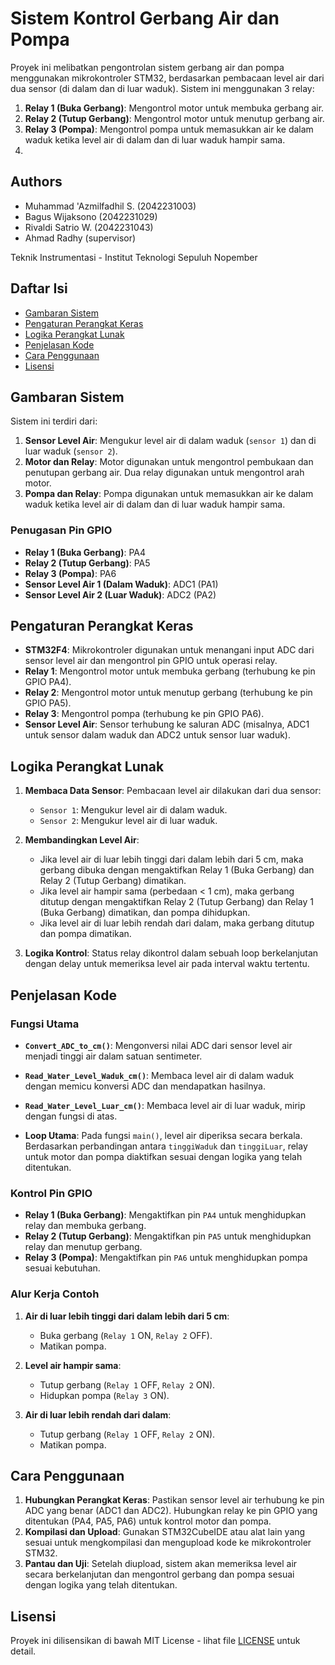 # Sistem Kontrol Gerbang Air dan Pompa

Proyek ini melibatkan pengontrolan sistem gerbang air dan pompa menggunakan mikrokontroler STM32, berdasarkan pembacaan level air dari dua sensor (di dalam dan di luar waduk). Sistem ini menggunakan 3 relay:
1. **Relay 1 (Buka Gerbang)**: Mengontrol motor untuk membuka gerbang air.
2. **Relay 2 (Tutup Gerbang)**: Mengontrol motor untuk menutup gerbang air.
3. **Relay 3 (Pompa)**: Mengontrol pompa untuk memasukkan air ke dalam waduk ketika level air di dalam dan di luar waduk hampir sama.
4. 
## Authors

- Muhammad 'Azmilfadhil S. (2042231003)
- Bagus Wijaksono (2042231029)
- Rivaldi Satrio W. (2042231043)
- Ahmad Radhy (supervisor)

Teknik Instrumentasi - Institut Teknologi Sepuluh Nopember

## Daftar Isi
- [Gambaran Sistem](#gambaran-sistem)
- [Pengaturan Perangkat Keras](#pengaturan-perangkat-keras)
- [Logika Perangkat Lunak](#logika-perangkat-lunak)
- [Penjelasan Kode](#penjelasan-kode)
- [Cara Penggunaan](#cara-penggunaan)
- [Lisensi](#lisensi)

## Gambaran Sistem
Sistem ini terdiri dari:
1. **Sensor Level Air**: Mengukur level air di dalam waduk (`sensor 1`) dan di luar waduk (`sensor 2`).
2. **Motor dan Relay**: Motor digunakan untuk mengontrol pembukaan dan penutupan gerbang air. Dua relay digunakan untuk mengontrol arah motor.
3. **Pompa dan Relay**: Pompa digunakan untuk memasukkan air ke dalam waduk ketika level air di dalam dan di luar waduk hampir sama.

### Penugasan Pin GPIO
- **Relay 1 (Buka Gerbang)**: PA4
- **Relay 2 (Tutup Gerbang)**: PA5
- **Relay 3 (Pompa)**: PA6
- **Sensor Level Air 1 (Dalam Waduk)**: ADC1 (PA1)
- **Sensor Level Air 2 (Luar Waduk)**: ADC2 (PA2)

## Pengaturan Perangkat Keras
- **STM32F4**: Mikrokontroler digunakan untuk menangani input ADC dari sensor level air dan mengontrol pin GPIO untuk operasi relay.
- **Relay 1**: Mengontrol motor untuk membuka gerbang (terhubung ke pin GPIO PA4).
- **Relay 2**: Mengontrol motor untuk menutup gerbang (terhubung ke pin GPIO PA5).
- **Relay 3**: Mengontrol pompa (terhubung ke pin GPIO PA6).
- **Sensor Level Air**: Sensor terhubung ke saluran ADC (misalnya, ADC1 untuk sensor dalam waduk dan ADC2 untuk sensor luar waduk).

## Logika Perangkat Lunak

1. **Membaca Data Sensor**: Pembacaan level air dilakukan dari dua sensor:
   - `Sensor 1`: Mengukur level air di dalam waduk.
   - `Sensor 2`: Mengukur level air di luar waduk.

2. **Membandingkan Level Air**:
   - Jika level air di luar lebih tinggi dari dalam lebih dari 5 cm, maka gerbang dibuka dengan mengaktifkan Relay 1 (Buka Gerbang) dan Relay 2 (Tutup Gerbang) dimatikan.
   - Jika level air hampir sama (perbedaan < 1 cm), maka gerbang ditutup dengan mengaktifkan Relay 2 (Tutup Gerbang) dan Relay 1 (Buka Gerbang) dimatikan, dan pompa dihidupkan.
   - Jika level air di luar lebih rendah dari dalam, maka gerbang ditutup dan pompa dimatikan.

3. **Logika Kontrol**: Status relay dikontrol dalam sebuah loop berkelanjutan dengan delay untuk memeriksa level air pada interval waktu tertentu.

## Penjelasan Kode

### Fungsi Utama

- **`Convert_ADC_to_cm()`**:
  Mengonversi nilai ADC dari sensor level air menjadi tinggi air dalam satuan sentimeter.

- **`Read_Water_Level_Waduk_cm()`**:
  Membaca level air di dalam waduk dengan memicu konversi ADC dan mendapatkan hasilnya.

- **`Read_Water_Level_Luar_cm()`**:
  Membaca level air di luar waduk, mirip dengan fungsi di atas.

- **Loop Utama**:
  Pada fungsi `main()`, level air diperiksa secara berkala. Berdasarkan perbandingan antara `tinggiWaduk` dan `tinggiLuar`, relay untuk motor dan pompa diaktifkan sesuai dengan logika yang telah ditentukan.

### Kontrol Pin GPIO

- **Relay 1 (Buka Gerbang)**: Mengaktifkan pin `PA4` untuk menghidupkan relay dan membuka gerbang.
- **Relay 2 (Tutup Gerbang)**: Mengaktifkan pin `PA5` untuk menghidupkan relay dan menutup gerbang.
- **Relay 3 (Pompa)**: Mengaktifkan pin `PA6` untuk menghidupkan pompa sesuai kebutuhan.

### Alur Kerja Contoh

1. **Air di luar lebih tinggi dari dalam lebih dari 5 cm**:
   - Buka gerbang (`Relay 1` ON, `Relay 2` OFF).
   - Matikan pompa.

2. **Level air hampir sama**:
   - Tutup gerbang (`Relay 1` OFF, `Relay 2` ON).
   - Hidupkan pompa (`Relay 3` ON).

3. **Air di luar lebih rendah dari dalam**:
   - Tutup gerbang (`Relay 1` OFF, `Relay 2` ON).
   - Matikan pompa.

## Cara Penggunaan

1. **Hubungkan Perangkat Keras**: Pastikan sensor level air terhubung ke pin ADC yang benar (ADC1 dan ADC2). Hubungkan relay ke pin GPIO yang ditentukan (PA4, PA5, PA6) untuk kontrol motor dan pompa.
2. **Kompilasi dan Upload**: Gunakan STM32CubeIDE atau alat lain yang sesuai untuk mengkompilasi dan mengupload kode ke mikrokontroler STM32.
3. **Pantau dan Uji**: Setelah diupload, sistem akan memeriksa level air secara berkelanjutan dan mengontrol gerbang dan pompa sesuai dengan logika yang telah ditentukan.

## Lisensi

Proyek ini dilisensikan di bawah MIT License - lihat file [LICENSE](LICENSE) untuk detail.
